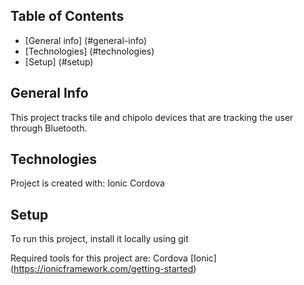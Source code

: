 ## Table of Contents
 * [General info] (#general-info)
 * [Technologies] (#technologies)
 * [Setup] (#setup)
 
 ## General Info
 This project tracks tile and chipolo devices that are tracking the user through Bluetooth.
 
 ## Technologies
 Project is created with:
 Ionic 
 Cordova
 
 
 ## Setup
 To run this project, install it locally using git
 
 
 Required tools for this project are:
  Cordova
 [Ionic] (https://ionicframework.com/getting-started)
 
 

